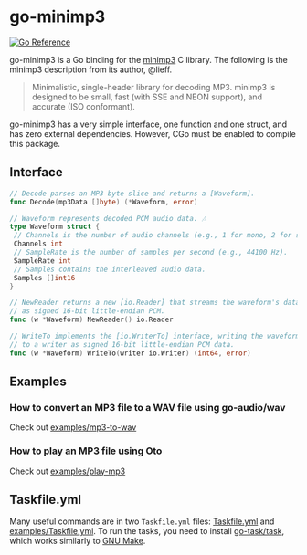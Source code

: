 # go-minimp3

[![Go Reference](https://pkg.go.dev/badge/github.com/cowork-ai/go-minimp3.svg)](https://pkg.go.dev/github.com/cowork-ai/go-minimp3)

go-minimp3 is a Go binding for the [minimp3](https://github.com/lieff/minimp3) C library. The following is the minimp3
description from its author, @lieff.

> Minimalistic, single-header library for decoding MP3. minimp3 is designed to be small, fast (with SSE and NEON support), and accurate (ISO conformant).

go-minimp3 has a very simple interface, one function and one struct, and has zero external dependencies. However, CGo
must be enabled to compile this package.

## Interface

```go
// Decode parses an MP3 byte slice and returns a [Waveform].
func Decode(mp3Data []byte) (*Waveform, error)

// Waveform represents decoded PCM audio data. 🎶
type Waveform struct {
 // Channels is the number of audio channels (e.g., 1 for mono, 2 for stereo).
 Channels int
 // SampleRate is the number of samples per second (e.g., 44100 Hz).
 SampleRate int
 // Samples contains the interleaved audio data.
 Samples []int16
}

// NewReader returns a new [io.Reader] that streams the waveform's data
// as signed 16-bit little-endian PCM.
func (w *Waveform) NewReader() io.Reader

// WriteTo implements the [io.WriterTo] interface, writing the waveform's samples
// to a writer as signed 16-bit little-endian PCM data.
func (w *Waveform) WriteTo(writer io.Writer) (int64, error)
```

## Examples

### How to convert an MP3 file to a WAV file using go-audio/wav

Check out [examples/mp3-to-wav](https://github.com/cowork-ai/go-minimp3/blob/main/examples/mp3-to-wav/main.go)

### How to play an MP3 file using Oto

Check out [examples/play-mp3](https://github.com/cowork-ai/go-minimp3/tree/main/examples/play-mp3/main.go)

## Taskfile.yml

Many useful commands are in two `Taskfile.yml` files: [Taskfile.yml](https://github.com/cowork-ai/go-minimp3/blob/main/Taskfile.yml) and [examples/Taskfile.yml](https://github.com/cowork-ai/go-minimp3/blob/main/examples/Taskfile.yml). To run the tasks, you need to install [go-task/task](https://github.com/go-task/task), which works similarly to [GNU Make](https://www.gnu.org/software/make/).
